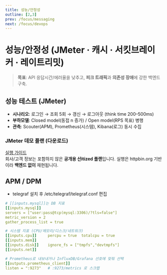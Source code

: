 ```yaml
---
title: 성능/안정성
outline: [2,3]
prev: /focus/messaging
next: /focus/devops
---
```


# 성능/안정성 (JMeter · 캐시 · 서킷브레이커 · 레이트리밋)

> **목표**: API 응답시간/에러율을 낮추고, **피크 트래픽**과 **의존성 장애**에 강한 백엔드 구축.

## 성능 테스트 (JMeter)

- **시나리오**: 로그인 → 조회 5회 → 갱신 → 로그아웃 (think time 200–500ms)
- **부하모델**: Closed model(동접 n 증가) / Open model(RPS 목표) 병행
- **관측**: Scouter(APM), Prometheus(시스템), Kibana(로그) 동시 수집

### JMeter 데모 플랜 (다운로드)

<div class="actions">
  <a class="btn alt"  href="/portfolio/focus/jmeter-guide">실행 가이드</a>
</div>

<div class="caption">
회사/고객 정보는 포함하지 않은 <b>공개용 산itized 플랜</b>입니다. 
실행은 httpbin.org 기반이라 <b>백엔드 없이</b> 재현됩니다.
</div>

## APM / DPM

- telegraf 설치 후 /etc/telegraf/telegraf.conf 편집

```yaml
# [[inputs.mysql]]는 DB 지표
[[inputs.mysql]]
servers = ["user:pass@tcp(mysql:3306)/?tls=false"]
metric_version = 2
gather_process_list = true

# 시스템 지표 (CPU/메모리/디스크/네트워크)
[[inputs.cpu]]     percpu = true  totalcpu = true
[[inputs.mem]]     
[[inputs.disk]]    ignore_fs = ["tmpfs","devtmpfs"]
[[inputs.net]]

# Prometheus로 내보내거나 InfluxDB/Grafana 선호에 맞춰 선택
[[outputs.prometheus_client]]
listen = ":9273"   # :9273/metrics 로 스크랩

```